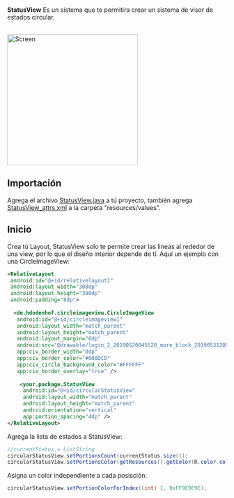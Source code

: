 </br><b>StatusView</b> Es un sistema que te permitira crear un sistema de visor de estados circular.
    </br> </br>
    
<img src="./Preview/preview1.gif" width=300 title="Screen">
    
## Importación
 
Agrega el archivo <a href="Library/StatusView.java">StatusView.java</a> a tú proyecto, también agrega <a href="Library/StatusView_attrs.xml">StatusView_attrs.xml</a> a la carpeta "resources/values".

## Inicio

Crea tú Layout, StatusView solo te permite crear las lineas al rededor de una view, por lo que el diseño interior depende de tí. Aquí un ejemplo con una CircleImageView:

```xml
<RelativeLayout
 android:id="@+id/relativelayout1"
 android:layout_width="300dp"
 android:layout_height="300dp"
 android:padding="8dp">
	
  <de.hdodenhof.circleimageview.CircleImageView
   android:id="@+id/circleimageview1"
   android:layout_width="match_parent"
   android:layout_height="match_parent"
   android:layout_margin="6dp"
   android:src="@drawable/login_2_20190520045520_more_block_20190531205430"
   app:civ_border_width="0dp"
   app:civ_border_color="#008DCD"
   app:civ_circle_background_color="#FFFFFF"
   app:civ_border_overlay="true" />
				
    <your.package.StatusView
     android:id="@+id/circularStatusView"
     android:layout_width="match_parent"
     android:layout_height="match_parent"
     android:orientation="vertical"
     app:portion_spacing="4dp" />
</RelativeLayout>
```

Agrega la lista de estados a StatusView:

```java
//currentStatus = ListString
circularStatusView.setPortionsCount(currentStatus.size());
circularStatusView.setPortionsColor(getResources().getColor(R.color.colorAccent));
```

Asigna un color independiente a cada posisción:

```java
circularStatusView.setPortionColorForIndex((int) 1, 0xFF9E9E9E);
```
